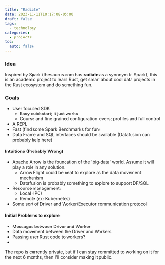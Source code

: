 ```yaml
---
title: "Radiate"
date: 2023-11-11T10:17:08-05:00
draft: false
tags: 
  - technology
categories:
  - projects
toc:
  auto: false
---
```


### Idea

Inspired by Spark (thesaurus.com has **radiate** as a synonym to Spark), this is an academic project
to learn Rust, get smart about cool data projects in the Rust ecosystem and do something fun.

### Goals

* User focused SDK
  * Easy quickstart; it just works
  * Course and fine grained configuration levers; profiles and full control
* A REPL
* Fast (find some Spark Benchmarks for fun)
* Data Frame and SQL interfaces should be available (Datafusion can probably help here)

#### Intuitions (Probably Wrong)

* Apache Arrow is the foundation of the 'big-data' world.  Assume it will play a role in any solution.
  * Arrow Flight could be neat to explore as the data movement mechanism
  * Datafusion is probably something to explore to support DF/SQL
* Resource management:
  * Local (IPC)
  * Remote (ex: Kubernetes)
* Some sort of Driver and Worker/Executor communication protocol

#### Initial Problems to explore
* Messages between Driver and Worker
* Data movement between the Driver and Workers
* Passing user Rust code to workers?
* 
The repo is currently private, but if I can stay committed to working on it for the next 6 months,
then I'll consider making it public.
